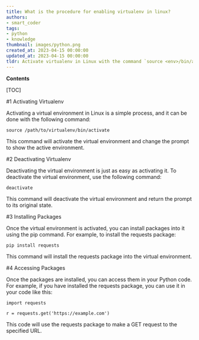 ```yaml
---
title: What is the procedure for enabling virtualenv in linux?
authors:
- smart_coder
tags:
- python
- knowledge
thumbnail: images/python.png
created_at: 2023-04-15 00:00:00
updated_at: 2023-04-15 00:00:00
tldr: Activate virtualenv in Linux with the command `source <env>/bin/activate`.
---
```


**Contents**

[TOC]

#1 Activating Virtualenv

Activating a virtual environment in Linux is a simple process, and it can be done with the following command:

```
source /path/to/virtualenv/bin/activate
```

This command will activate the virtual environment and change the prompt to show the active environment.

#2 Deactivating Virtualenv

Deactivating the virtual environment is just as easy as activating it. To deactivate the virtual environment, use the following command:

```
deactivate
```

This command will deactivate the virtual environment and return the prompt to its original state.

#3 Installing Packages

Once the virtual environment is activated, you can install packages into it using the pip command. For example, to install the requests package:

```
pip install requests
```

This command will install the requests package into the virtual environment.

#4 Accessing Packages

Once the packages are installed, you can access them in your Python code. For example, if you have installed the requests package, you can use it in your code like this:

```
import requests

r = requests.get('https://example.com')
```

This code will use the requests package to make a GET request to the specified URL.
